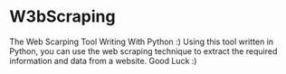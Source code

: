 # W3bScraping
The Web Scarping Tool Writing With Python :)
Using this tool written in Python, you can use the web scraping technique 
to extract the required information and data from a website.
Good Luck :)
